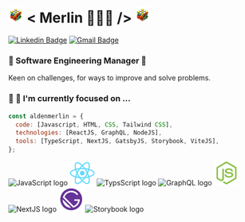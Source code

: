 # <img src="https://github.com/aldenfachetti/aldenfachetti/blob/master/rubik_cube_animation.gif" width="30"/> < Merlin 🧙🏼‍♀️ /> <img src="https://github.com/aldenfachetti/aldenfachetti/blob/master/rubik_cube_animation.gif" width="30"/>

[![Linkedin Badge](https://img.shields.io/badge/-LinkedIn-blue?style=flat-square&logo=Linkedin&logoColor=white&link=https://www.linkedin.com/in/alden-fachetti/)](https://www.linkedin.com/in/alden-fachetti)
[![Gmail Badge](https://img.shields.io/badge/-Gmail-c14438?style=flat-square&logo=Gmail&logoColor=white&link=mailto:aldenmerlin@gmail.com)](mailto:aldenmerlin@gmail.com)

### 🚀 Software Engineering Manager 🔭

Keen on challenges, for ways to improve and solve problems.

### 🌱 🧙 I'm currently focused on ...

```javascript
const aldenmerlin = {
  code: [Javascript, HTML, CSS, Tailwind CSS],
  technologies: [ReactJS, GraphQL, NodeJS],
  tools: [TypeScript, NextJS, GatsbyJS, Storybook, ViteJS],
};
```

<img width="50" alt="JavaScript logo" src="https://user-images.githubusercontent.com/12265786/163332940-949590c9-9c0a-4a3c-9b8d-813e43407fb6.png"> <img width="50" alt="ReactJS logo" src="https://github.com/aldenfachetti/aldenfachetti/blob/master/reactjs.png"> <img width="50" alt="TypsScript logo" src="https://user-images.githubusercontent.com/12265786/221130531-224cb529-cf28-48ac-b8ac-ab551fd6635e.png"> <img width="50" alt="GraphQL logo" src="https://user-images.githubusercontent.com/12265786/221132237-3a1952ea-b07d-4c65-89a6-1a51c2aba129.png"> <img width="50" alt="NodeJS logo" src="https://github.com/aldenfachetti/aldenfachetti/blob/master/nodejs.png"> <img width="50" alt="NextJS logo" src="https://user-images.githubusercontent.com/12265786/221136077-62c05418-04c4-4c0c-bcf7-947d16d31347.png"> <img width="50" alt="GatsbyJS logo" src="https://github.com/aldenfachetti/aldenfachetti/blob/master/gatsbyjs.png"> <img height="45" alt="Storybook logo" src="https://user-images.githubusercontent.com/12265786/221134849-1afbfcd7-e9ff-4bf4-8ddb-ba2a910737f6.png">
